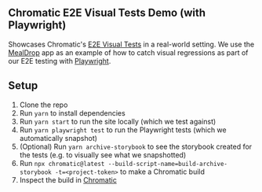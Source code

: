 ## Chromatic E2E Visual Tests Demo (with Playwright)

Showcases Chromatic's [E2E Visual Tests](https://www.chromatic.com/docs/e2e-visual-tests/) in a real-world setting. We use the [MealDrop](https://mealdrop.vercel.app/) app as an example of how to catch visual regressions as part of our E2E testing with [Playwright](https://playwright.dev/).

## Setup
1. Clone the repo
2. Run `yarn` to install dependencies
3. Run `yarn start` to run the site locally (which we test against)
4. Run `yarn playwright test` to run the Playwright tests (which we automatically snapshot)
5. (Optional) Run `yarn archive-storybook` to see the storybook created for the tests (e.g. to visually see what we snapshotted)
6. Run `npx chromatic@latest --build-script-name=build-archive-storybook -t=<project-token>` to make a Chromatic build
7. Inspect the build in [Chromatic](https://www.chromatic.com/builds?appId=65727c8333f449f3cf7b5965)
